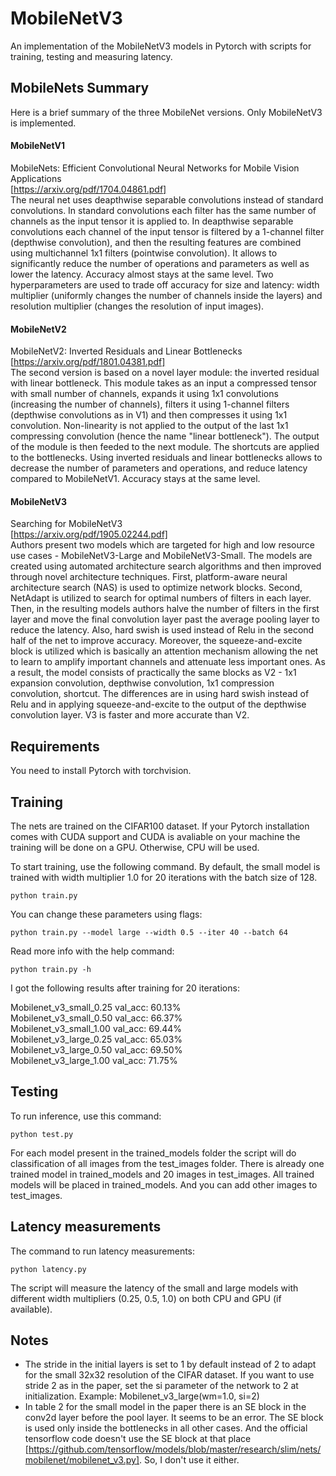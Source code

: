# MobileNetV3
An implementation of the MobileNetV3 models in Pytorch with scripts for training, testing and measuring latency.

## MobileNets Summary
Here is a brief summary of the three MobileNet versions. Only MobileNetV3 is implemented.
#### MobileNetV1
MobileNets: Efficient Convolutional Neural Networks for Mobile Vision Applications<br>
[https://arxiv.org/pdf/1704.04861.pdf]<br>
The neural net uses deapthwise separable convolutions instead of standard convolutions. In standard convolutions each filter has the same number of channels as the input tensor it is applied to. In deapthwise separable convolutions each channel of the input tensor is filtered by a 1-channel filter (depthwise convolution), and then the resulting features are combined using multichannel 1x1 filters (pointwise convolution). It allows to significantly reduce the number of operations and parameters as well as lower the latency. Accuracy almost stays at the same level. Two hyperparameters are used to trade off accuracy for size and latency: width multiplier (uniformly changes the number of channels inside the layers) and resolution multiplier (changes the resolution of input images).

#### MobileNetV2
MobileNetV2: Inverted Residuals and Linear Bottlenecks<br>
[https://arxiv.org/pdf/1801.04381.pdf]<br>
The second version is based on a novel layer module: the inverted residual with linear bottleneck. This module takes as an input a compressed tensor with small number of channels, expands it using 1x1 convolutions (increasing the number of channels), filters it using 1-channel filters (depthwise convolutions as in V1) and then compresses it using 1x1 convolution. Non-linearity is not applied to the output of the last 1x1 compressing convolution (hence the name "linear bottleneck"). The output of the module is then feeded to the next module. The shortcuts are applied to the bottlenecks. Using inverted residuals and linear bottlenecks allows to decrease the number of parameters and operations, and reduce latency compared to MobileNetV1. Accuracy stays at the same level.

#### MobileNetV3
Searching for MobileNetV3<br>
[https://arxiv.org/pdf/1905.02244.pdf]<br>
Authors present two models which are targeted for high and low resource use cases - MobileNetV3-Large and MobileNetV3-Small. The models are created using automated architecture search algorithms and then improved through novel architecture techniques. First, platform-aware neural architecture search (NAS) is used to optimize network blocks. Second, NetAdapt is utilized to search for optimal numbers of filters in each layer. Then, in the resulting models authors halve the number of filters in the first layer and move the final convolution layer past the average pooling layer to reduce the latency. Also, hard swish is used instead of Relu in the second half of the net to improve accuracy. Moreover, the squeeze-and-excite block is utilized which is basically an attention mechanism allowing the net to learn to amplify important channels and attenuate less important ones. As a result, the model consists of practically the same blocks as V2 - 1x1 expansion convolution, depthwise convolution, 1x1 compression convolution, shortcut. The differences are in using hard swish instead of Relu and in applying squeeze-and-excite to the output of the depthwise convolution layer. V3 is faster and more accurate than V2.

## Requirements
You need to install Pytorch with torchvision.

## Training
The nets are trained on the CIFAR100 dataset. If your Pytorch installation comes with CUDA support and CUDA is avaliable on your machine the training will be done on a GPU. Otherwise, CPU will be used. 

To start training, use the following command. By default, the small model is trained with width multiplier 1.0 for 20 iterations with the batch size of 128. 
```
python train.py
```

You can change these parameters using flags:<br>
```
python train.py --model large --width 0.5 --iter 40 --batch 64
```

Read more info with the help command:
```
python train.py -h
```

I got the following results after training for 20 iterations:<br>

Mobilenet_v3_small_0.25 val_acc: 60.13%<br>
Mobilenet_v3_small_0.50 val_acc: 66.37%<br>
Mobilenet_v3_small_1.00 val_acc: 69.44%<br>
Mobilenet_v3_large_0.25 val_acc: 65.03%<br>
Mobilenet_v3_large_0.50 val_acc: 69.50%<br>
Mobilenet_v3_large_1.00 val_acc: 71.75%<br>



## Testing
To run inference, use this command:
```
python test.py
```
For each model present in the trained_models folder the script will do classification of all images from the test_images folder. There is already one trained model in trained_models and 20 images in test_images. All trained models will be placed in trained_models. And you can add other images to test_images.


## Latency measurements
The command to run latency measurements:
```
python latency.py
```
The script will measure the latency of the small and large models with different width multipliers (0.25, 0.5, 1.0) on both CPU and GPU (if available).

## Notes
- The stride in the initial layers is set to 1 by default instead of 2 to adapt for the small 32x32 resolution of the CIFAR dataset. If you want to use stride 2 as in the paper, set the si parameter of the network to 2 at initialization. Example:
Mobilenet_v3_large(wm=1.0, si=2)
- In table 2 for the small model in the paper there is an SE block in the conv2d layer before the pool layer. It seems to be an error. The SE block is used only inside the bottlenecks in all other cases. And the official tensorflow code doesn't use the SE block at that place [https://github.com/tensorflow/models/blob/master/research/slim/nets/mobilenet/mobilenet_v3.py]. So, I don't use it either.
